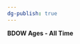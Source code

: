 ```yaml
---
dg-publish: true
---
```


<span><span><p dir="auto"><strong>BDOW Ages - All Time</strong></p></span></span><canvas height="0" width="0" style="display: block; box-sizing: border-box; height: 0px; width: 0px;"></canvas>

